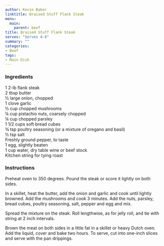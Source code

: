 ```yaml
---
author: Kevin Baker
linktitle: Braised Stuff Flank Steak
menu:
  main:
    parent: beef
title: Braised Stuff Flank Steak
serves: "Serves 4-6"
summary: ""
categories:
- Beef
tags:
- Main Dish
---
```

### Ingredients

<div class="ingredient-list">

1 2-lb flank steak  
2 tbsp butter  
½ large onion, chopped  
1 clove garlic  
½ cup chopped mushrooms  
¼ cup pistachio nuts, coarsely chopped  
¼ cup chopped parsley  
1 1/2 cups soft bread cubes  
¾ tsp poultry seasoning (or a mixture of oregano and basil)  
½ tsp salt  
Freshly ground pepper, to taste  
1 egg, slightly beaten  
1 cup water, dry table wine or beef stock  
Kitchen string for tying roast  

</div>

### Instructions
Preheat oven to 350 degrees. Pound the steak or score it lightly on both sides. 

In a skillet, heat the butter, add the onion and garlic and cook until lightly browned. Add the mushrooms and cook 3 minutes. Add the nuts, parsley, bread cubes, poultry seasoning, salt, pepper and egg and mix. 

Spread the mixture on the steak. Roll lengthwise, as for jelly roll, and tie with string at 2 inch intervals. 

Brown the meat on both sides in a little fat in a skillet or heavy Dutch oven. Add the liquid, cover and bake two hours. To serve, cut into one-inch slices and serve with the pan drippings. 